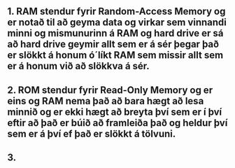 
## 1. RAM stendur fyrir Random-Access Memory og er notað til að geyma data og virkar sem vinnandi minni og mismunurinn á RAM og hard drive er sá að hard drive geymir allt sem er á sér þegar það er slökkt á honum ó´líkt RAM sem missir allt sem er á honum við að slökkva á sér.

## 2. ROM stendur fyrir Read-Only Memory og er eins og RAM nema það að bara hægt að lesa minnið og er ekki hægt að breyta því sem er í því eftir að það er búið að framleiða það og heldur því sem er á því ef það er slökkt á tölvuni.

## 3. 